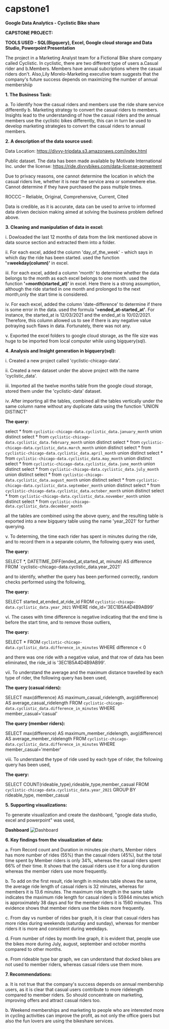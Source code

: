 # capstone1

**Google Data Analytics - Cyclistic Bike share**

**CAPSTONE PROJECT:**

**TOOLS USED - SQL(Bigquery), Excel, Google cloud storage and Data Studio, Powerpoint Presentation** 

The project in a Marketing Analyst team for a Fictional Bike share company called Cyclistic. In cyclistic, there are two different type of users a.Casual rider and b.Members. 
Members  have annual subcriptions where the casual riders don't. Also,Lily Morelo-Marketing executive team suggests that the company's future success depends on maximizing the number of annual membershiip

**1. The Business Task:**

a. To identify how the casual riders and members use the ride share service differently
b. Marketing strategy to convert the casual riders to members.
Insights lead to the understanding of how the casual riders and the annual members use the cyclistic bikes differently, this can in turn be used to develop marketing strategies to convert the casual riders to annual members.

**2. A description of the data source used:**

Data Location: https://divvy-tripdata.s3.amazonaws.com/index.html

Public dataset. The data has been made available by Motivate International Inc. under the license: https://ride.divvybikes.com/data-license-agreement

Due to privacy reasons, one cannot determine the location in which the casual riders live, whether it is near the service area or somewhere else. Cannot determine if they have purchased the pass multiple times.

ROCCC – Reliable, Original, Comprehensive, Current, Cited

Data is credible, as it is accurate, data can be used to arrive to informed data driven decision making aimed at solving the business problem defined above.

**3. Cleaning and manipulation of data in excel:**

i. Dowloaded the last 12 months of data from the link mentioned above in data source section and extracted them into a folder.

ii. For each excel, added the column 'day_of_the_week' - which says in which day the ride has been started. used the function **'=weekday(column)'** in excel.

iii. For each excel, added a column 'month' to determine whether the data belongs to the month as each excel belongs to one month. used the function **'=month(started_at)'** in excel. Here there is a strong assumption, although the ride started in one month and prolonged to the next month,only the start time is considered.

iv. For each excel, added the column 'date-difference' to determine if there is some error in the data. used the formula **'=ended_at-started_at'**. For instance, the started_at is 12/03/2021 and the ended_at is 10/02/2021. Therefore, this column allowed us to see if there is any negative value potraying such flaws in data. Fortunately, there was not any. 

v. Exported the excel folders to google cloud storage, as the file size was huge to be imported from local computer while using bigquery(sql).

**4. Analysis and Insight generation in bigquery(sql):**

i. Created a new project called 'cyclistic-chicago-data'.

ii. Created a new dataset under the above project with the name 'cyclistic_data'.

iii. Imported all the twelve months table from the google cloud storage, stored them under the 'cyclistic-data' dataset.

iv. After importing all the tables, combined all the tables vertically under the same column name without any duplicate data using the function 'UNION DISTINCT'

**The query:**

select *
from `cyclistic-chicago-data.cyclistic_data.january_month`
union distinct 
select *
from `cyclistic-chicago-data.cyclistic_data.february_month`
union distinct 
select *
from `cyclistic-chicago-data.cyclistic_data.march_month`
union distinct 
select *
from `cyclistic-chicago-data.cyclistic_data.april_month`
union distinct 
select *
from `cyclistic-chicago-data.cyclistic_data.may_month`
union distinct 
select *
from `cyclistic-chicago-data.cyclistic_data.june_month`
union distinct 
select *
from `cyclistic-chicago-data.cyclistic_data.july_month`
union distinct 
select *
from `cyclistic-chicago-data.cyclistic_data.august_month`
union distinct 
select *
from `cyclistic-chicago-data.cyclistic_data.september_month`
union distinct 
select *
from `cyclistic-chicago-data.cyclistic_data.october_month`
union distinct
select *
from `cyclistic-chicago-data.cyclistic_data.november_month`
union distinct
select *
from `cyclistic-chicago-data.cyclistic_data.december_month`

all the tables are combined using the above query, and the resulting table is exported into a new bigquery table using the name 'year_2021' for further querying.

v. To determing, the time each rider has spent in minutes during the ride, and to record them in a separate column, the following query was used,

**The query:**

SELECT *,
 DATETIME_DIFF(ended_at,started_at, minute) AS difference
 FROM `cyclistic-chicago-data.cyclistic_data.year_2021'
 
 and to identify, whether the query has been performed correctly, random checks performed using the following,
 
**The query:**
 
SELECT started_at,ended_at,ride_id
FROM `cyclistic-chicago-data.cyclistic_data.year_2021`
WHERE ride_id='3EC1B5A4D4B9AB99'

vi. The cases with time difference is negative indicating that the end time is before the start time, and to remove those outliers,

**The query:**

SELECT * FROM `cyclistic-chicago-data.cyclistic_data.difference_in_minutes` 
WHERE difference < 0

and there was one ride with a negative value, and that row of data has been eliminated, the ride_id is '3EC1B5A4D4B9AB99'.

vii. To understand the average and the maximum distance travelled by each type of rider, the following query has been used,

**The query (casual riders):**

SELECT max(difference) AS maximum_casual_ridelength,
avg(difference) AS average_casual_ridelength
FROM `cyclistic-chicago-data.cyclistic_data.difference_in_minutes` 
WHERE member_casual='casual'

**The query (member riders):**

SELECT max(difference) AS maximum_member_ridelength,
avg(difference) AS average_member_ridelength
FROM `cyclistic-chicago-data.cyclistic_data.difference_in_minutes` 
WHERE member_casual='member'

viii. To understand the type of ride used by each type of rider, the following query has been used,

**The query:**

SELECT COUNT(rideable_type),rideable_type,member_casual
FROM `cyclistic-chicago-data.cyclistic_data.year_2021`
GROUP BY rideable_type, member_casual

**5. Supporting visualizations:**

To generate visualization and create the dashboard, "google data studio, excel and powerpoint" was used,

**Dashboard**
![Dashboard](https://user-images.githubusercontent.com/101074709/157043796-eeca7552-39f6-41e1-821a-c5687dbfe468.jpg)

**6. Key findings from the visualization of data:**

a. From Record count and Duration in minutes pie charts, Member riders has more number of rides (55%) than the casual riders (45%), but the total time spent by Member riders is only 34%, whereas the casual riders spent 66% of their time. It shows that the casual riders use it for a long duration whereas the member riders use more frequently.

b. To add on the first result, ride length in minutes table shows the same, the average ride length of casual riders is 32 minutes, whereas for members it is 13.6 minutes. The maximum ride length in the same table indicates the maximum ride length for casual riders is 55944 minutes which is approximately 38 days and for the member riders it is 1560 minutes. This evidence shows that member riders use the bikes more frequently.

c. From day vs number of rides bar graph, it is clear that casual riders has more rides during weekends (saturday and sunday), whereas for member riders it is more and consistent during weekdays.

d. From number of rides by month line graph, it is evident that, people use the bikes more during July, august, september and october months compared to other months.

e. From rideable type bar graph, we can understand that docked bikes are not used to member riders, whereas casual riders use them more.

**7. Recommendations:**

a. It is not true that the company's success depends on annual membership users, as it is clear that casual users contribute to more ridelength compared to member riders. So should concentrate on marketing, improving offers and attract casual riders too.

b. Weekend memberships and marketing to people who are interested more in cycling activities can improve the profit, as not only the office goers but also the fun lovers are using the bikeshare services.


